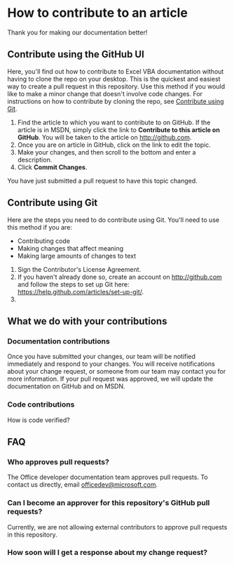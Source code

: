 # How to contribute to an article

Thank you for making our documentation better!

## Contribute using the GitHub UI

Here, you'll find out how to contribute to Excel VBA documentation without having to clone the repo on your desktop. This is the quickest and easiest way to create a pull request in this repository. Use this method if you would like to make a minor change that doesn't involve code changes. For instructions on how to contribute by cloning the repo, see [Contribute using Git](#contribute-using-git).

1. Find the article to which you want to contribute to on GitHub. If the article is in MSDN, simply click the link to **Contribute to this article on GitHub**. You will be taken to the article on http://github.com.
2. Once you are on article in GitHub, click on the link to edit the topic. 
3. Make your changes, and then scroll to the bottom and enter a description.
4. Click **Commit Changes**.

You have just submitted a pull request to have this topic changed. 

## Contribute using Git

Here are the steps you need to do contribute using Git. You'll need to use this method if you are:

* Contributing code
* Making changes that affect meaning
* Making large amounts of changes to text

1. Sign the Contributor's License Agreement.
2. If you haven't already done so, create an account on http://github.com and follow the steps to set up Git here: https://help.github.com/articles/set-up-git/.
2. 

## What we do with your contributions

### Documentation contributions
Once you have submitted your changes, our team will be notified immediately and respond to your changes. You will receive notifications about your change request, or someone from our team may contact you for more information. If your pull request was approved, we will update the documentation on GitHub and on MSDN.

### Code contributions

How is code verified?

## FAQ

### Who approves pull requests?

The Office developer documentation team approves pull requests. To contact us directly, email officedev@microsoft.com.

### Can I become an approver for this repository's GitHub pull requests?

Currently, we are not allowing external contributors to approve pull requests in this repository.

### How soon will I get a response about my change request?




